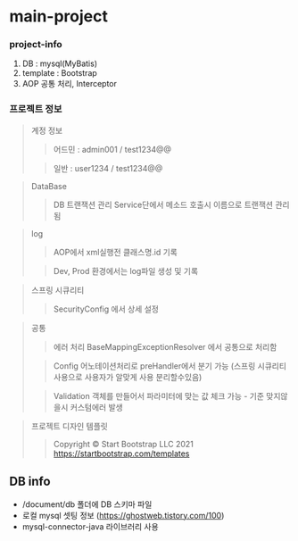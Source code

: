 # main-project

### project-info
1. DB : mysql(MyBatis)
2. template : Bootstrap
3. AOP 공통 처리, Interceptor

### 프로젝트 정보
> 계정 정보
> > 어드민 : admin001 / test1234@@
>
> > 일반 : user1234 / test1234@@

> DataBase
> > DB 트랜잭션 관리 Service단에서 메소드 호출시 이름으로 트랜잭션 관리됨
> 

> log
> > AOP에서 xml실행전 클래스명.id 기록
> 
> > Dev, Prod 환경에서는 log파일 생성 및 기록

> 스프링 시큐리티
> > SecurityConfig 에서 상세 설정

> 공통
> > 에러 처리 BaseMappingExceptionResolver 에서 공통으로 처리함
>
> > Config 어노테이션처리로 preHandler에서 분기 가능 (스프링 시큐리티 사용으로 사용자가 알맞게 사용 분리할수있음)
> 
> > Validation 객체를 만들어서 파라미터에 맞는 값 체크 가능 - 기준 맞지않을시 커스텀에러 발생

> 프로젝트 디자인 템플릿
> > Copyright © Start Bootstrap LLC 2021
> > https://startbootstrap.com/templates

## DB info
- /document/db 폴더에 DB 스키마 파일
- 로컬 mysql 셋팅 정보 (https://ghostweb.tistory.com/100)
- mysql-connector-java 라이브러리 사용


